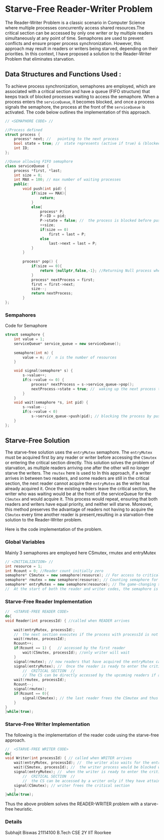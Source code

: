 # Starve-Free Reader-Writer Problem

The Reader-Writer Problem is a classic scenario in Computer Science where multiple processes concurrently access shared resources.The critical section can be accessed by only one writer or by multiple readers simultaneously at any point of time. Semaphores are used to prevent conflicts and ensure proper process synchronization. However, this approach may result in readers or writers being starved, depending on their priorities. In this context, I have proposed a solution to the Reader-Writer Problem that eliminates starvation.

## Data Structures and Functions Used :

To achieve process synchronization, semaphores are employed, which are associated with a critical section and have a queue (FIFO structure) that keeps track of blocked processes waiting to access the semaphore. When a process enters the `serviceQueue`, it becomes blocked, and once a process signals the semaphore, the process at the front of the `serviceQueue` is activated. The code below outlines the implementation of this approach.

```cpp
// <SEMAPHORE CODE> //

//Process defined
struct process {
    process* next; //   pointing to the next process
    bool state = true; //  state represents (active if true) & (blocked/inactive if false)
    int ID;
};

//Queue allowing FIFO semaphore
class serviceQueue {
    process *first, *last;
    int size = 0;
    int MAX = 100; // max number of waiting processes
    public:
        void push(int pid) { 
            if(size == MAX){
                return;
            }
            else{
                process* P;
                P->ID = pid;
                P->state = false; //  the process is blocked before pushing into the serviceQueue
                ++size;
                if(size == 0)
                    first = last = P;
                else
                    last->next = last = P;
            }
        }
        
        process* pop() {
            if(size == 0){
                return {nullptr,false,-1}; //Returning Null process when empty
            }
            process* nextProcess = first;
            first = first->next;
            size--;
            return nextProcess;
        }
};
```
### Sempahores

Code for Semaphore
``` cpp
struct semaphore {
    int value = 1;
    serviceQueue* service_queue = new serviceQueue();
 
    semaphore(int n) {
        value = n; //  n is the number of resources
    }

    void signal(semaphore* s) {
        s->value++;
        if(s->value <= 0) {
            process* nextProcess = s->service_queue->pop();
            nextProcess->state = true; //  waking up the next process to be ready for entering critical section
        }
    }
    void wait(semaphore *s, int pid) {
        s->value--;
        if(s->value < 0)
            s->service_queue->push(pid); // blocking the process by pushing in service queue
    }
};
```

## Starve-Free Solution

The starve-free solution uses the `entryMutex` semaphore. The `entryMutex` must be acquired first by any reader or writer before accessing the `CSmutex` or entering the critical section directly. This solution solves the problem of starvation, as multiple readers arriving one after the other will no longer starve the writers. The `rmutex` here is used to In this approach, if a writer arrives in between two readers, and some readers are still in the critical section, the next reader cannot acquire the `entryMutex` as the writer has already acquired it. Once the existing readers leave the critical section, the writer who was waiting would be at the front of the serviceQueue for the `CSmutex` and would acquire it. This process would repeat, ensuring that both readers and writers have equal priority, and neither will starve. Moreover, this method preserves the advantage of readers not having to acquire the `CSmutex` every time another reader is present,resulting in a starvation-free solution to the Reader-Writer problem.

Here is the code implementation of the problem.

### Global Variables

Mainly 3 semaphores are employed here CSmutex, rmutex and entryMutex

```cpp
// <INITIALIZATION> //
int resource = 1;
int Rcount = 0; //Reader count initially zero
semaphore* CSmutex = new semaphore(resource); // For access to critical section (either writer or readers)
semaphore* rmutex = new semaphore(resource); // Counting semaphore for readers
semaphore* entryMutex = new semaphore(resource); // The game-changing semaphore
//  At the start of both the reader and writer codes, the semaphore is employed and both READER/WRITER have equal priority to obtain it and enter the critical section
```
### Starve-Free Reader Implementation
```cpp
//  <STARVE-FREE READER CODE>
do{
void Reader(int processId) { //called when READER arrives
    
    wait(entryMutex, processId);
    //  the next section executes if the process with processId is not blocked by this semaphore
    wait(rmutex, processId);
    Rcount++;
    if(Rcount == 1) {   // accessed by the first reader
        wait(CSmutex, processId); //only writer will wait
    }
    signal(rmutex); // now readers that have acquired the entryMutex can access the Rcount
    signal(entryMutex); //  Once the reader is ready to enter the critical section, it frees the entryMutex semaphore which is acquired by a reader/writer whichever came first
        //  CRITICAL SECTION  //
        // The CS can be directly accessed by the upcoming readers if a reader is already inside it
    wait(rmutex, processId);
    Rcount--;
    signal(rmutex);
    if(Rcount == 0){
        signal(CSmutex); // the last reader frees the CSmutex and thus the critical section
    }
}
}while(true);
```

### Starve-Free Writer Implementation
The following is the implementation of the reader code using the starve-free approach.

```cpp
//  <STARVE-FREE WRITER CODE>
do{
void Writer(int processId) { // called when WRITER arrives
    wait(entryMutex, processId); //  the writer also waits for the entry mutex first which can be attained even when a reader is in CS
    wait(CSmutex, processId); //  the writer process would be blocked while waiting but once free it will acquire the CSmutex and enter the critical section
    signal(entryMutex); //  when the writer is ready to enter the critical section it frees the entryMutex which can be used by a reader/writer whichever came first
        //  CRITICAL SECTION  //
        //  the CS can be accessed by a writer only if they have attained the CSmutex
    signal(CSmutex); // writer frees the critical section 
    }
}while(true);
```
Thus the above problem solves the READER-WRITER problem with a starve-free heuristic.

### Details
Subhajit Biswas
21114100
B.Tech CSE 2Y
IIT Roorkee
